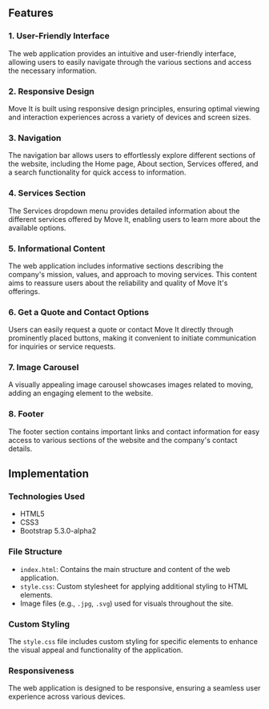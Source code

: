 
## Features
### 1. User-Friendly Interface
The web application provides an intuitive and user-friendly interface, allowing users to easily navigate through the various sections and access the necessary information.

### 2. Responsive Design
Move It is built using responsive design principles, ensuring optimal viewing and interaction experiences across a variety of devices and screen sizes.

### 3. Navigation
The navigation bar allows users to effortlessly explore different sections of the website, including the Home page, About section, Services offered, and a search functionality for quick access to information.

### 4. Services Section
The Services dropdown menu provides detailed information about the different services offered by Move It, enabling users to learn more about the available options.

### 5. Informational Content
The web application includes informative sections describing the company's mission, values, and approach to moving services. This content aims to reassure users about the reliability and quality of Move It's offerings.

### 6. Get a Quote and Contact Options
Users can easily request a quote or contact Move It directly through prominently placed buttons, making it convenient to initiate communication for inquiries or service requests.

### 7. Image Carousel
A visually appealing image carousel showcases images related to moving, adding an engaging element to the website.

### 8. Footer
The footer section contains important links and contact information for easy access to various sections of the website and the company's contact details.

## Implementation
### Technologies Used
- HTML5
- CSS3
- Bootstrap 5.3.0-alpha2

### File Structure
- `index.html`: Contains the main structure and content of the web application.
- `style.css`: Custom stylesheet for applying additional styling to HTML elements.
- Image files (e.g., `.jpg`, `.svg`) used for visuals throughout the site.

### Custom Styling
The `style.css` file includes custom styling for specific elements to enhance the visual appeal and functionality of the application.

### Responsiveness
The web application is designed to be responsive, ensuring a seamless user experience across various devices.

